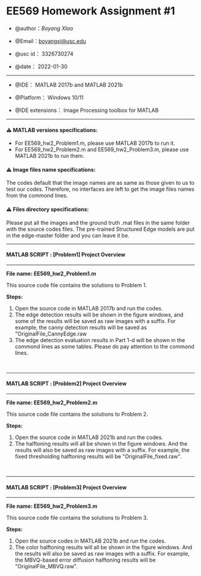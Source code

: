   

# EE569 Homework Assignment #1

  

* @author：*Boyang XIao*

* @Email：[boyangxi@usc.edu](boyangxi@usc.edu)

* @usc id： 3326730274

* @date： 2022-01-30

***

* @IDE： MATLAB 2017b and MATLAB 2021b

* @Platform： Windows 10/11

* @IDE extensions： Image Processing toolbox for MATLAB

***

  

#### :warning: MATLAB versions specifications:

<ul>
<li>For  EE569_hw2_Problem1.m, please use MATLAB 2017b to run it.</li>
<li>For  EE569_hw2_Problem2.m and EE569_hw2_Problem3.m, please use MATLAB 2021b to run them.</li>
</ul>

#### :warning: Image files name specifications:
The codes default that the image names are as same as those given to us to test our codes. Therefore, no interfaces are left to get the image files names from the commond lines.

#### :warning: Files directory specifications:
Please put all the images and the ground truth .mat files in the same folder with the source codes files. The pre-trained Structured Edge models are put in the edge-master folder and you can leave it be.
<br>

---

#### MATLAB SCRIPT : [Problem1] Project Overview

---

**File name: EE569_hw2_Problem1.m**

  

This source code file contains the solutions to Problem 1.

  

**Steps:**

<ol>
<li>Open the source code in MATLAB 2017b and run the codes.</li>
<li>The edge detection results will be shown in the figure windows, and some of the results will be saved as raw images with a suffix. For example, the canny detection results will be saved as "OriginalFile_CannyEdge.raw</li>
<li>The edge detection evaluation results in Part 1-d will be shown in the commond lines as some tables. Please do pay attention to the commond lines.
</ol>
<br>

---


#### MATLAB SCRIPT : [Problem2] Project Overview

---

**File name: EE569_hw2_Problem2.m**

  

This source code file contains the solutions to Problem 2.

  

**Steps:**

<ol>
<li>Open the source code in MATLAB 2021b and run the codes.</li>
<li>The halftoning results will all be shown in the figure windows. And the results will also be saved as raw images with a suffix. For example, the fixed thresholding halftoning results will be "OriginalFile_fixed.raw".</li>
</ol>
<br>

---


#### MATLAB SCRIPT : [Problem3] Project Overview

---

**File name: EE569_hw2_Problem3.m**

  

This source code file contains the solutions to Problem 3.

  

**Steps:**

<ol>
<li>Open the source codes in MATLAB 2021b and run the codes.</li>
<li>The color halftoning results will all be shown in the figure windows. And the results will also be saved as raw images with a suffix. For example, the MBVQ-based error diffusion halftoning results will be "OriginalFile_MBVQ.raw".</li>
</ol>
<br>
